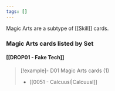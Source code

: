 ```yaml
---
tags: []
---
```

Magic Arts are a subtype of [[Skill]] cards.


### Magic Arts cards listed by Set

#### [[DROP01 - Fake Tech]]  

> [!example]- D01 Magic Arts cards (1)
>  - [[0051 - Calcuusl|Calcuusl]]

